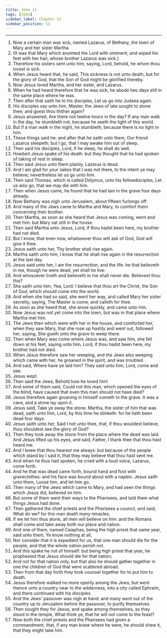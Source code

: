 ```yaml
---
title: John 11
tags: [John]
sidebar_label: Chapter 11
sidebar_position: 11
---
```


---
1. Now a certain man was sick, named Lazarus, of Bethany, the town of Mary and her sister Martha.
2. (It was that Mary which anointed the Lord with ointment, and wiped his feet with her hair, whose brother Lazarus was sick.)
3. Therefore his sisters sent unto him, saying, Lord, behold, he whom thou lovest is sick.
4. When Jesus heard that, he said, This sickness is not unto death, but for the glory of God, that the Son of God might be glorified thereby.
5. Now Jesus loved Martha, and her sister, and Lazarus.
6. When he had heard therefore that he was sick, he abode two days still in the same place where he was.
7. Then after that saith he to his disciples, Let us go into Judaea again.
8. His disciples say unto him, Master, the Jews of late sought to stone thee; and goest thou thither again?
9. Jesus answered, Are there not twelve hours in the day? If any man walk in the day, he stumbleth not, because he seeth the light of this world.
10. But if a man walk in the night, he stumbleth, because there is no light in him.
11. These things said he: and after that he saith unto them, Our friend Lazarus sleepeth; but I go, that I may awake him out of sleep.
12. Then said his disciples, Lord, if he sleep, he shall do well.
13. Howbeit Jesus spake of his death: but they thought that he had spoken of taking of rest in sleep.
14. Then said Jesus unto them plainly, Lazarus is dead.
15. And I am glad for your sakes that I was not there, to the intent ye may believe; nevertheless let us go unto him.
16. Then said Thomas, which is called Didymus, unto his fellowdisciples, Let us also go, that we may die with him.
17. Then when Jesus came, he found that he had lain in the grave four days already.
18. Now Bethany was nigh unto Jerusalem, about fifteen furlongs off:
19. And many of the Jews came to Martha and Mary, to comfort them concerning their brother.
20. Then Martha, as soon as she heard that Jesus was coming, went and met him: but Mary sat still in the house.
21. Then said Martha unto Jesus, Lord, if thou hadst been here, my brother had not died.
22. But I know, that even now, whatsoever thou wilt ask of God, God will give it thee.
23. Jesus saith unto her, Thy brother shall rise again.
24. Martha saith unto him, I know that he shall rise again in the resurrection at the last day.
25. Jesus said unto her, I am the resurrection, and the life: he that believeth in me, though he were dead, yet shall he live:
26. And whosoever liveth and believeth in me shall never die. Believest thou this?
27. She saith unto him, Yea, Lord: I believe that thou art the Christ, the Son of God, which should come into the world.
28. And when she had so said, she went her way, and called Mary her sister secretly, saying, The Master is come, and calleth for thee.
29. As soon as she heard that, she arose quickly, and came unto him.
30. Now Jesus was not yet come into the town, but was in that place where Martha met him.
31. The Jews then which were with her in the house, and comforted her, when they saw Mary, that she rose up hastily and went out, followed her, saying, She goeth unto the grave to weep there.
32. Then when Mary was come where Jesus was, and saw him, she fell down at his feet, saying unto him, Lord, if thou hadst been here, my brother had not died.
33. When Jesus therefore saw her weeping, and the Jews also weeping which came with her, he groaned in the spirit, and was troubled.
34. And said, Where have ye laid him? They said unto him, Lord, come and see.
35. Jesus wept.
36. Then said the Jews, Behold how he loved him!
37. And some of them said, Could not this man, which opened the eyes of the blind, have caused that even this man should not have died?
38. Jesus therefore again groaning in himself cometh to the grave. It was a cave, and a stone lay upon it.
39. Jesus said, Take ye away the stone. Martha, the sister of him that was dead, saith unto him, Lord, by this time he stinketh: for he hath been dead four days.
40. Jesus saith unto her, Said I not unto thee, that, if thou wouldest believe, thou shouldest see the glory of God?
41. Then they took away the stone from the place where the dead was laid. And Jesus lifted up his eyes, and said, Father, I thank thee that thou hast heard me.
42. And I knew that thou hearest me always: but because of the people which stand by I said it, that they may believe that thou hast sent me.
43. And when he thus had spoken, he cried with a loud voice, Lazarus, come forth.
44. And he that was dead came forth, bound hand and foot with graveclothes: and his face was bound about with a napkin. Jesus saith unto them, Loose him, and let him go.
45. Then many of the Jews which came to Mary, and had seen the things which Jesus did, believed on him.
46. But some of them went their ways to the Pharisees, and told them what things Jesus had done.
47. Then gathered the chief priests and the Pharisees a council, and said, What do we? for this man doeth many miracles.
48. If we let him thus alone, all men will believe on him: and the Romans shall come and take away both our place and nation.
49. And one of them, named Caiaphas, being the high priest that same year, said unto them, Ye know nothing at all,
50. Nor consider that it is expedient for us, that one man should die for the people, and that the whole nation perish not.
51. And this spake he not of himself: but being high priest that year, he prophesied that Jesus should die for that nation;
52. And not for that nation only, but that also he should gather together in one the children of God that were scattered abroad.
53. Then from that day forth they took counsel together for to put him to death.
54. Jesus therefore walked no more openly among the Jews; but went thence unto a country near to the wilderness, into a city called Ephraim, and there continued with his disciples.
55. And the Jews' passover was nigh at hand: and many went out of the country up to Jerusalem before the passover, to purify themselves.
56. Then sought they for Jesus, and spake among themselves, as they stood in the temple, What think ye, that he will not come to the feast?
57. Now both the chief priests and the Pharisees had given a commandment, that, if any man knew where he were, he should shew it, that they might take him.